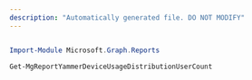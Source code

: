```yaml
---
description: "Automatically generated file. DO NOT MODIFY"
---
```


```powershell

Import-Module Microsoft.Graph.Reports

Get-MgReportYammerDeviceUsageDistributionUserCount

```